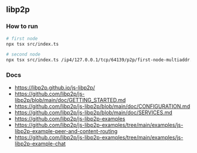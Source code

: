 ## libp2p

### How to run

```bash
# first node
npx tsx src/index.ts

# second node
npx tsx src/index.ts /ip4/127.0.0.1/tcp/64139/p2p/first-node-multiaddr..
```

### Docs

- https://libp2p.github.io/js-libp2p/
- https://github.com/libp2p/js-libp2p/blob/main/doc/GETTING_STARTED.md
- https://github.com/libp2p/js-libp2p/blob/main/doc/CONFIGURATION.md
- https://github.com/libp2p/js-libp2p/blob/main/doc/SERVICES.md
- https://github.com/libp2p/js-libp2p-examples
- https://github.com/libp2p/js-libp2p-examples/tree/main/examples/js-libp2p-example-peer-and-content-routing
- https://github.com/libp2p/js-libp2p-examples/tree/main/examples/js-libp2p-example-chat
